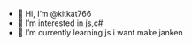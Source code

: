 - 👋 Hi, I’m @kitkat766
- 👀 I’m interested in js,c#
- 🌱 I’m currently learning js
i want make janken 
<!---
kitkat766/kitkat766 is a ✨ special ✨ repository because its `README.md` (this file) appears on your GitHub profile.
You can click the Preview link to take a look at your changes.
--->
